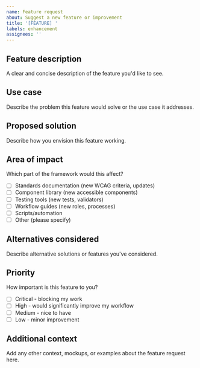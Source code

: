 ```yaml
---
name: Feature request
about: Suggest a new feature or improvement
title: '[FEATURE] '
labels: enhancement
assignees: ''
---
```


## Feature description
A clear and concise description of the feature you'd like to see.

## Use case
Describe the problem this feature would solve or the use case it addresses.

## Proposed solution
Describe how you envision this feature working.

## Area of impact
Which part of the framework would this affect?
- [ ] Standards documentation (new WCAG criteria, updates)
- [ ] Component library (new accessible components)
- [ ] Testing tools (new tests, validators)
- [ ] Workflow guides (new roles, processes)
- [ ] Scripts/automation
- [ ] Other (please specify)

## Alternatives considered
Describe alternative solutions or features you've considered.

## Priority
How important is this feature to you?
- [ ] Critical - blocking my work
- [ ] High - would significantly improve my workflow
- [ ] Medium - nice to have
- [ ] Low - minor improvement

## Additional context
Add any other context, mockups, or examples about the feature request here.
